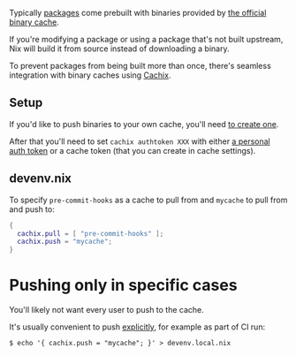 Typically [packages](./packages.md) come prebuilt with binaries provided by [the official binary cache](https://cache.nixos.org).

If you're modifying a package or using a package that's not built upstream,
Nix will build it from source instead of downloading a binary.

To prevent packages from being built more than once, there's seamless integration with
binary caches using [Cachix](https://cachix.org).

## Setup

If you'd like to push binaries to your own cache, you'll need [to create one](https://app.cachix.org/cache).

After that you'll need to set `cachix authtoken XXX` with either [a personal auth token](https://app.cachix.org/personal-auth-tokens) or a cache token (that you can create in cache settings).

## devenv.nix

To specify `pre-commit-hooks` as a cache to pull from and `mycache` to pull from and push to:

```nix title="devenv.nix"
{
  cachix.pull = [ "pre-commit-hooks" ];
  cachix.push = "mycache";
}
```

# Pushing only in specific cases

You'll likely not want every user to push to the cache.

It's usually convenient to push [explicitly](./files-and-variables/#devenvlocalnix), for example as part of CI run:

```shell-session
$ echo '{ cachix.push = "mycache"; }' > devenv.local.nix
```